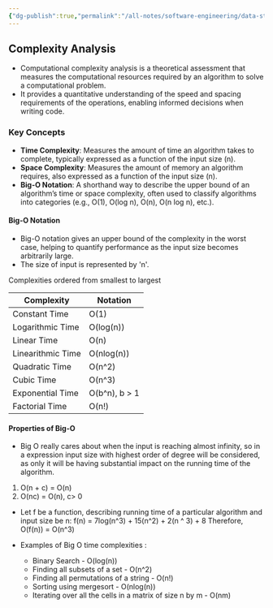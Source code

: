 ```yaml
---
{"dg-publish":true,"permalink":"/all-notes/software-engineering/data-structures-and-algorithms/computational-complexity-analysis/"}
---
```



##  Complexity Analysis

- Computational complexity analysis is a theoretical assessment that measures the computational resources required by an algorithm to solve a computational problem.
- It provides a quantitative understanding of the speed and spacing requirements of the operations, enabling informed decisions when writing code.

### Key Concepts

- **Time Complexity**: Measures the amount of time an algorithm takes to complete, typically expressed as a function of the input size (n).
- **Space Complexity**: Measures the amount of memory an algorithm requires, also expressed as a function of the input size (n).
- **Big-O Notation**: A shorthand way to describe the upper bound of an algorithm’s time or space complexity, often used to classify algorithms into categories (e.g., O(1), O(log n), O(n), O(n log n), etc.).

#### Big-O Notation

- Big-O notation gives an upper bound of the complexity in the worst case, helping to quantify performance as the input size becomes arbitrarily large.
- The size of input is represented by 'n'.

Complexities ordered from smallest to largest

| Complexity        | Notation      |
| ----------------- | ------------- |
| Constant Time     | O(1)          |
| Logarithmic Time  | O(log(n))     |
| Linear Time       | O(n)          |
| Linearithmic Time | O(nlog(n))    |
| Quadratic Time    | O(n^2)        |
| Cubic Time        | O(n^3)        |
| Exponential Time  | O(b^n), b > 1 |
| Factorial Time    | O(n!)         |

#### Properties of Big-O

- Big O really cares about when the input is reaching almost infinity, so in a expression input size with highest order of degree will be considered, as only it will be having substantial impact on the running time of the algorithm.

1. O(n + c) = O(n)
2. O(nc) = O(n), c> 0

- Let f be a function, describing running time of a particular algorithm and input size be n: 
  f(n) = 7log(n^3) + 15(n^2) + 2(n ^ 3) + 8
  Therefore, O(f(n)) = O(n^3)

- Examples of Big O time complexities :
	- Binary Search - O(log(n))
	- Finding all subsets of a set - O(n^2)
	- Finding all permutations of a string - O(n!)
	- Sorting using mergesort - O(nlog(n))
	- Iterating over all the cells in a matrix of size n by m - O(nm)


 
